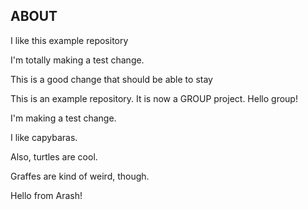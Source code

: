 ## ABOUT


I like this example repository

I'm totally making a test change.

This is a good change that should be able to stay

This is an example repository. It is now a GROUP project. Hello group!

I'm making a test change.

I like capybaras.

Also, turtles are cool.


Graffes are kind of weird, though.

Hello from Arash!

